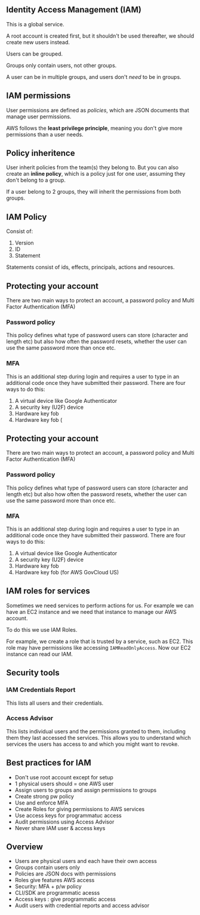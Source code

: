 ## Identity Access Management (IAM)

This is a global service.

A root account is created first, but it shouldn't be used thereafter, we should create new users instead.

Users can be grouped.

Groups only contain users, not other groups.

A user can be in multiple groups, and users don't *need* to be in groups.

## IAM permissions

User permissions are defined as *policies*, which are JSON documents that manage user permissions. 

AWS follows the **least privilege principle**, meaning you don't give more permissions than a user needs. 

## Policy inheritence 

User inherit policies from the team(s) they belong to. But you can also create an **inline policy**, which is a policy just for one user, assuming they don't belong to a group. 

If a user belong to 2 groups, they will inherit the permissions from both groups. 

## IAM Policy

Consist of:

1. Version
2. ID
3. Statement

Statements consist of ids, effects, principals, actions and resources. 

## Protecting your account

There are two main ways to protect an account, a password policy and Multi Factor Authentication (MFA)

### Password policy

This policy defines what type of password users can store (character and length etc) but also how often the password resets, whether the user can use the same password more than once etc.

### MFA

This is an additional step during login and requires a user to type in an additional code once they have submitted their password. There are four ways to do this:

1. A virtual device like Google Authenticator
2. A security key (U2F) device
3. Hardware key fob
4. Hardware key fob (

## Protecting your account

There are two main ways to protect an account, a password policy and Multi Factor Authentication (MFA)

### Password policy

This policy defines what type of password users can store (character and length etc) but also how often the password resets, whether the user can use the same password more than once etc.

### MFA

This is an additional step during login and requires a user to type in an additional code once they have submitted their password. There are four ways to do this:

1. A virtual device like Google Authenticator
2. A security key (U2F) device
3. Hardware key fob
4. Hardware key fob (for AWS GovCloud US)

## IAM roles for services

Sometimes we need services to perform actions for us. For example we can have an EC2 instance and we need that instance to manage our AWS account.

To do this we use IAM Roles. 

For example, we create a role that is trusted by a service, such as EC2. This role may have permissions like accessing `IAMReadOnlyAccess`. Now our EC2 instance can read our IAM.

## Security tools

### IAM Credentials Report

This lists all users and their credentials.

### Access Advisor

This lists individual users and the permissions granted to them, including them they last accessed the services. This allows you to understand which services the users has access to and which you might want to revoke. 

## Best practices for IAM

- Don't use root account except for setup
- 1 physical users should = one AWS user
- Assign users to groups and assign permissions to groups
- Create strong pw policy
- Use and enforce MFA
- Create Roles for giving permissions to AWS services
- Use access keys for programmatuc access
- Audit permissions using Access Advisor
-  Never share IAM user & access keys

## Overview

- Users are physical users and each have their own access
- Groups contain users only
- Policies are JSON docs with permissions
- Roles give features AWS access
- Security: MFA + p/w policy
- CLI/SDK are programmatic acesss
- Access keys : give programmatic access
- Audit users with credential reports and access advisor
